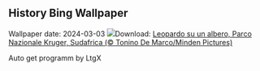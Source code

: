 ## History Bing Wallpaper
Wallpaper date: 2024-03-03
![](https://www.bing.com/th?id=OHR.KrugerLeopard_IT-IT3868840858_UHD.jpg&w=1000)Download: [Leopardo su un albero, Parco Nazionale Kruger, Sudafrica (© Tonino De Marco/Minden Pictures)](https://www.bing.com/th?id=OHR.KrugerLeopard_IT-IT3868840858_UHD.jpg)

Auto get programm by LtgX
